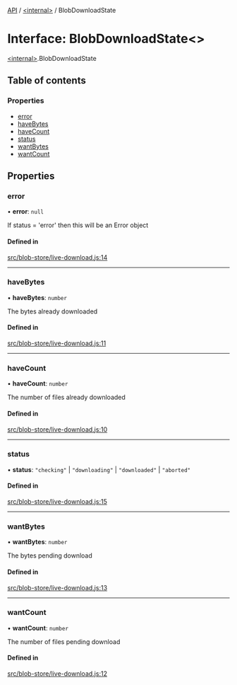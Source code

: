 [API](../README.md) / [\<internal\>](../modules/internal_.md) / BlobDownloadState

# Interface: BlobDownloadState\<\>

[\<internal\>](../modules/internal_.md).BlobDownloadState

## Table of contents

### Properties

- [error](internal_.BlobDownloadState.md#error)
- [haveBytes](internal_.BlobDownloadState.md#havebytes)
- [haveCount](internal_.BlobDownloadState.md#havecount)
- [status](internal_.BlobDownloadState.md#status)
- [wantBytes](internal_.BlobDownloadState.md#wantbytes)
- [wantCount](internal_.BlobDownloadState.md#wantcount)

## Properties

### error

• **error**: ``null``

If status = 'error' then this will be an Error object

#### Defined in

[src/blob-store/live-download.js:14](https://github.com/digidem/mapeo-core-next/blob/315dc9781d8d2f74f17b1fd651a3ae81272b7fac/src/blob-store/live-download.js#L14)

___

### haveBytes

• **haveBytes**: `number`

The bytes already downloaded

#### Defined in

[src/blob-store/live-download.js:11](https://github.com/digidem/mapeo-core-next/blob/315dc9781d8d2f74f17b1fd651a3ae81272b7fac/src/blob-store/live-download.js#L11)

___

### haveCount

• **haveCount**: `number`

The number of files already downloaded

#### Defined in

[src/blob-store/live-download.js:10](https://github.com/digidem/mapeo-core-next/blob/315dc9781d8d2f74f17b1fd651a3ae81272b7fac/src/blob-store/live-download.js#L10)

___

### status

• **status**: ``"checking"`` \| ``"downloading"`` \| ``"downloaded"`` \| ``"aborted"``

#### Defined in

[src/blob-store/live-download.js:15](https://github.com/digidem/mapeo-core-next/blob/315dc9781d8d2f74f17b1fd651a3ae81272b7fac/src/blob-store/live-download.js#L15)

___

### wantBytes

• **wantBytes**: `number`

The bytes pending download

#### Defined in

[src/blob-store/live-download.js:13](https://github.com/digidem/mapeo-core-next/blob/315dc9781d8d2f74f17b1fd651a3ae81272b7fac/src/blob-store/live-download.js#L13)

___

### wantCount

• **wantCount**: `number`

The number of files pending download

#### Defined in

[src/blob-store/live-download.js:12](https://github.com/digidem/mapeo-core-next/blob/315dc9781d8d2f74f17b1fd651a3ae81272b7fac/src/blob-store/live-download.js#L12)
